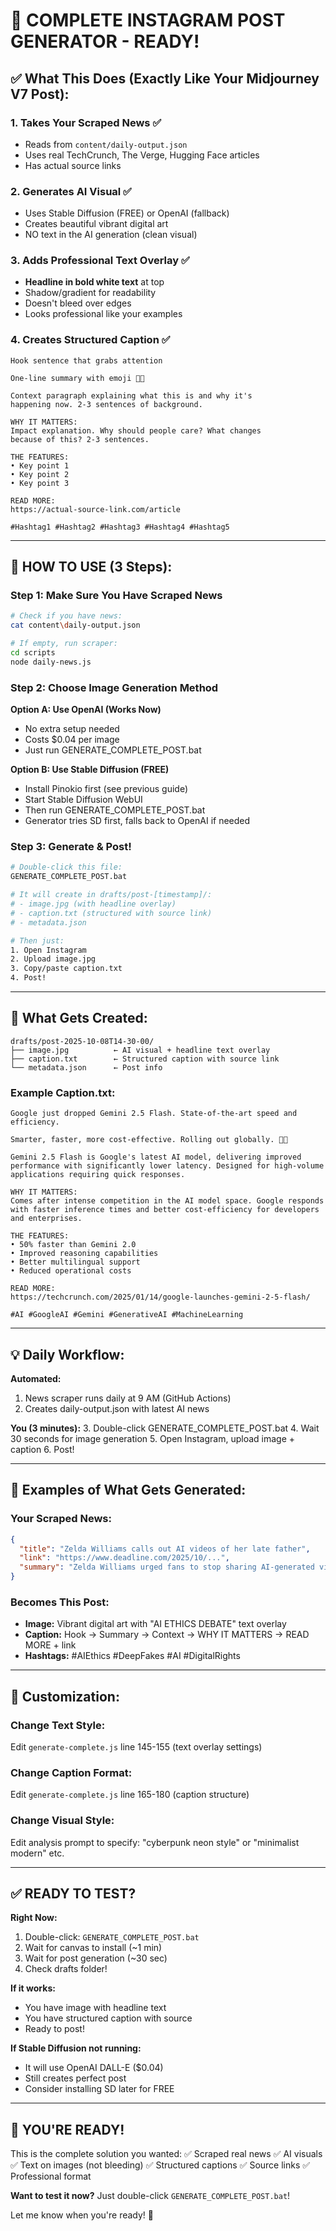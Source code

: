# 🎉 COMPLETE INSTAGRAM POST GENERATOR - READY!

## ✅ What This Does (Exactly Like Your Midjourney V7 Post):

### 1. Takes Your Scraped News ✅
- Reads from `content/daily-output.json`
- Uses real TechCrunch, The Verge, Hugging Face articles
- Has actual source links

### 2. Generates AI Visual ✅
- Uses Stable Diffusion (FREE) or OpenAI (fallback)
- Creates beautiful vibrant digital art
- NO text in the AI generation (clean visual)

### 3. Adds Professional Text Overlay ✅
- **Headline in bold white text** at top
- Shadow/gradient for readability
- Doesn't bleed over edges
- Looks professional like your examples

### 4. Creates Structured Caption ✅
```
Hook sentence that grabs attention

One-line summary with emoji 🚀✨

Context paragraph explaining what this is and why it's 
happening now. 2-3 sentences of background.

WHY IT MATTERS:
Impact explanation. Why should people care? What changes 
because of this? 2-3 sentences.

THE FEATURES:
• Key point 1
• Key point 2  
• Key point 3

READ MORE:
https://actual-source-link.com/article

#Hashtag1 #Hashtag2 #Hashtag3 #Hashtag4 #Hashtag5
```

---

## 🚀 HOW TO USE (3 Steps):

### Step 1: Make Sure You Have Scraped News
```bash
# Check if you have news:
cat content\daily-output.json

# If empty, run scraper:
cd scripts
node daily-news.js
```

### Step 2: Choose Image Generation Method

**Option A: Use OpenAI (Works Now)**
- No extra setup needed
- Costs $0.04 per image
- Just run GENERATE_COMPLETE_POST.bat

**Option B: Use Stable Diffusion (FREE)**
- Install Pinokio first (see previous guide)
- Start Stable Diffusion WebUI
- Then run GENERATE_COMPLETE_POST.bat
- Generator tries SD first, falls back to OpenAI if needed

### Step 3: Generate & Post!
```bash
# Double-click this file:
GENERATE_COMPLETE_POST.bat

# It will create in drafts/post-[timestamp]/:
# - image.jpg (with headline overlay)
# - caption.txt (structured with source link)
# - metadata.json

# Then just:
1. Open Instagram
2. Upload image.jpg
3. Copy/paste caption.txt
4. Post!
```

---

## 📁 What Gets Created:

```
drafts/post-2025-10-08T14-30-00/
├── image.jpg          ← AI visual + headline text overlay
├── caption.txt        ← Structured caption with source link  
└── metadata.json      ← Post info
```

### Example Caption.txt:
```
Google just dropped Gemini 2.5 Flash. State-of-the-art speed and efficiency.

Smarter, faster, more cost-effective. Rolling out globally. 🚀✨

Gemini 2.5 Flash is Google's latest AI model, delivering improved 
performance with significantly lower latency. Designed for high-volume 
applications requiring quick responses.

WHY IT MATTERS:
Comes after intense competition in the AI model space. Google responds 
with faster inference times and better cost-efficiency for developers 
and enterprises.

THE FEATURES:
• 50% faster than Gemini 2.0
• Improved reasoning capabilities
• Better multilingual support  
• Reduced operational costs

READ MORE:
https://techcrunch.com/2025/01/14/google-launches-gemini-2-5-flash/

#AI #GoogleAI #Gemini #GenerativeAI #MachineLearning
```

---

## 💡 Daily Workflow:

**Automated:**
1. News scraper runs daily at 9 AM (GitHub Actions)
2. Creates daily-output.json with latest AI news

**You (3 minutes):**
3. Double-click GENERATE_COMPLETE_POST.bat
4. Wait 30 seconds for image generation
5. Open Instagram, upload image + caption
6. Post!

---

## 🎯 Examples of What Gets Generated:

### Your Scraped News:
```json
{
  "title": "Zelda Williams calls out AI videos of her late father",
  "link": "https://www.deadline.com/2025/10/...",
  "summary": "Zelda Williams urged fans to stop sharing AI-generated videos..."
}
```

### Becomes This Post:
- **Image:** Vibrant digital art with "AI ETHICS DEBATE" text overlay
- **Caption:** Hook → Summary → Context → WHY IT MATTERS → READ MORE + link
- **Hashtags:** #AIEthics #DeepFakes #AI #DigitalRights

---

## 🔧 Customization:

### Change Text Style:
Edit `generate-complete.js` line 145-155 (text overlay settings)

### Change Caption Format:
Edit `generate-complete.js` line 165-180 (caption structure)

### Change Visual Style:
Edit analysis prompt to specify: "cyberpunk neon style" or "minimalist modern" etc.

---

## ✅ READY TO TEST?

**Right Now:**
1. Double-click: `GENERATE_COMPLETE_POST.bat`
2. Wait for canvas to install (~1 min)
3. Wait for post generation (~30 sec)
4. Check drafts folder!

**If it works:**
- You have image with headline text
- You have structured caption with source
- Ready to post!

**If Stable Diffusion not running:**
- It will use OpenAI DALL-E ($0.04)
- Still creates perfect post
- Consider installing SD later for FREE

---

## 🎉 YOU'RE READY!

This is the complete solution you wanted:
✅ Scraped real news
✅ AI visuals  
✅ Text on images (not bleeding)
✅ Structured captions
✅ Source links
✅ Professional format

**Want to test it now?** Just double-click `GENERATE_COMPLETE_POST.bat`!

Let me know when you're ready! 🚀
